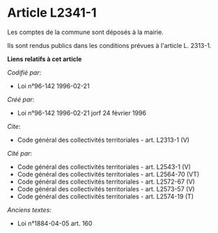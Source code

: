 # Article L2341-1

Les comptes de la commune sont déposés à la mairie. 

Ils sont rendus publics dans les conditions prévues à l'article L. 2313-1.

**Liens relatifs à cet article**

_Codifié par_:

  - Loi n°96-142 1996-02-21

_Créé par_:

  - Loi n°96-142 1996-02-21 jorf 24 février 1996

_Cite_:

  - Code général des collectivités territoriales - art. L2313-1 (V)

_Cité par_:

  - Code général des collectivités territoriales - art. L2543-1 (V)
  - Code général des collectivités territoriales - art. L2564-70 (VT)
  - Code général des collectivités territoriales - art. L2572-67 (V)
  - Code général des collectivités territoriales - art. L2573-57 (V)
  - Code général des collectivités territoriales - art. L2574-19 (T)

_Anciens textes_:

  - Loi n°1884-04-05 art. 160
